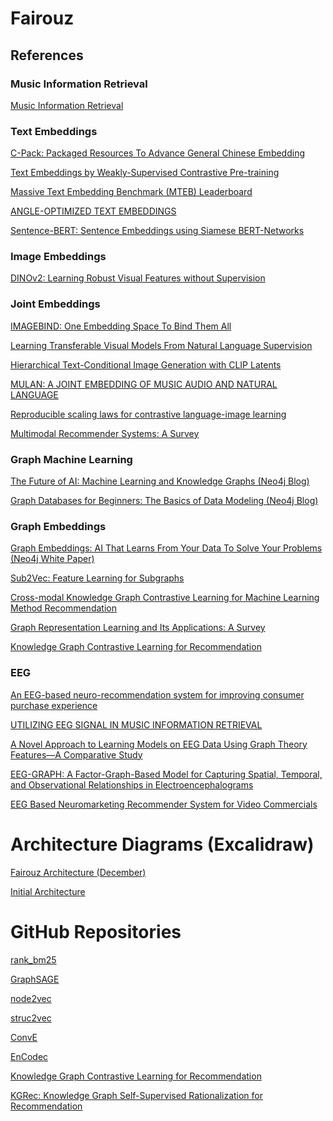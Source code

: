 # Fairouz

## References

### Music Information Retrieval

[Music Information Retrieval](https://musicinformationretrieval.com/)

### Text Embeddings
[C-Pack: Packaged Resources To Advance General Chinese Embedding](https://arxiv.org/pdf/2309.07597.pdf)

[Text Embeddings by Weakly-Supervised Contrastive Pre-training](https://arxiv.org/pdf/2212.03533.pdf)

[Massive Text Embedding Benchmark (MTEB) Leaderboard](https://huggingface.co/spaces/mteb/leaderboard)

[ANGLE-OPTIMIZED TEXT EMBEDDINGS](https://arxiv.org/pdf/2309.12871.pdf)

[Sentence-BERT: Sentence Embeddings using Siamese BERT-Networks](https://arxiv.org/pdf/1908.10084.pdf)

### Image Embeddings

[DINOv2: Learning Robust Visual Features without Supervision](https://arxiv.org/pdf/2304.07193.pdf)

### Joint Embeddings

[IMAGEBIND: One Embedding Space To Bind Them All](https://arxiv.org/pdf/2305.05665.pdf)

[Learning Transferable Visual Models From Natural Language Supervision](https://arxiv.org/pdf/2103.00020.pdf)

[Hierarchical Text-Conditional Image Generation with CLIP Latents](https://cdn.openai.com/papers/dall-e-2.pdf)

[MULAN: A JOINT EMBEDDING OF MUSIC AUDIO AND NATURAL LANGUAGE](https://arxiv.org/pdf/2208.12415.pdf)

[Reproducible scaling laws for contrastive language-image learning](https://arxiv.org/pdf/2212.07143.pdf)

[Multimodal Recommender Systems: A Survey](https://arxiv.org/pdf/2302.03883.pdf)

### Graph Machine Learning

[The Future of AI: Machine Learning and Knowledge Graphs (Neo4j Blog)](https://neo4j.com/blog/future-ai-machine-learning-knowledge-graphs/)

[Graph Databases for Beginners: The Basics of Data Modeling (Neo4j Blog)](https://neo4j.com/blog/data-modeling-basics/)

### Graph Embeddings

[Graph Embeddings: AI That Learns From Your Data To Solve Your Problems (Neo4j White Paper)](https://go.neo4j.com/rs/710-RRC-335/images/Neo4j-Graph-Embeddings-White-Paper-EN-US.pdf)

[Sub2Vec: Feature Learning for Subgraphs](https://faculty.cc.gatech.edu/~badityap/papers/sub2vec-pakdd18.pdf)

[Cross-modal Knowledge Graph Contrastive Learning for Machine Learning Method Recommendation](https://dl-acm-org.psut.idm.oclc.org/doi/10.1145/3503161.3548273)

[Graph Representation Learning and Its Applications: A Survey](https://www.mdpi.com/1424-8220/23/8/4168)

[Knowledge Graph Contrastive Learning for Recommendation](https://arxiv.org/pdf/2205.00976.pdf)

### EEG

[An EEG-based neuro-recommendation system for improving consumer purchase experience](https://onlinelibrary.wiley.com/doi/abs/10.1002/cb.2142)


[UTILIZING EEG SIGNAL IN MUSIC INFORMATION RETRIEVAL](https://core.ac.uk/download/pdf/48634039.pdf)

[A Novel Approach to Learning Models on EEG Data Using Graph Theory Features—A Comparative Study](https://www.mdpi.com/2504-2289/5/3/39)

[EEG-GRAPH: A Factor-Graph-Based Model for Capturing Spatial, Temporal, and Observational Relationships in Electroencephalograms](https://proceedings.neurips.cc/paper_files/paper/2017/file/fb3f76858cb38e5b7fd113e0bc1c0721-Paper.pdf)

[EEG Based Neuromarketing Recommender System for Video Commercials](https://ieeexplore.ieee.org/document/9660742)



[]()

[]()

[]()

[]()

# Architecture Diagrams (Excalidraw)

[Fairouz Architecture (December)](https://excalidraw.com/#room=3291b59483f3020e7987,Yj6rR1w67cXVu5T3lIIOoQ)

[Initial Architecture](https://excalidraw.com/#room=d9c1d2c95ec571a1217d,POzGJli3j1-zRN5v-LFPhA)

# GitHub Repositories

[rank_bm25](https://github.com/dorianbrown/rank_bm25)

[GraphSAGE](https://github.com/williamleif/GraphSAGE)

[node2vec](https://github.com/eliorc/node2vec)

[struc2vec](https://github.com/leoribeiro/struc2vec)

[ConvE](https://github.com/TimDettmers/ConvE)

[EnCodec](https://github.com/facebookresearch/encodec)

[Knowledge Graph Contrastive Learning for Recommendation](https://github.com/yuh-yang/KGCL-SIGIR22)

[KGRec: Knowledge Graph Self-Supervised Rationalization for Recommendation](https://github.com/HKUDS/KGRec)

[]()

[]()

[]()

[]()

[]()

[]()
